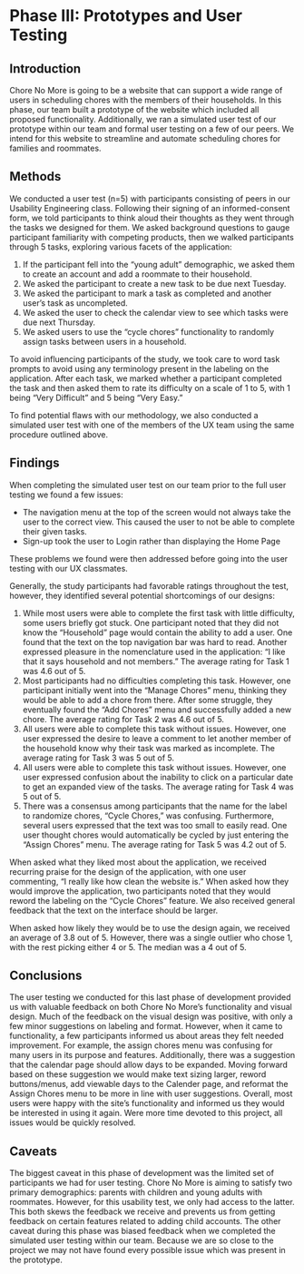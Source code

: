 # Phase III: Prototypes and User Testing

## Introduction

Chore No More is going to be a website that can support a wide range of users in scheduling chores with the members of their households. In this phase, our team built a prototype of the website which included all proposed functionality. Additionally, we ran a simulated user test of our prototype within our team and formal user testing on a few of our peers. We intend for this website to streamline and automate scheduling chores for families and roommates.

## Methods

We conducted a user test (n=5) with participants consisting of peers in our Usability Engineering class. Following their signing of an informed-consent form, we told participants to think aloud their thoughts as they went through the tasks we designed for them. We asked background questions to gauge participant familiarity with competing products, then we walked participants through 5 tasks, exploring various facets of the application:

  1. If the participant fell into the “young adult” demographic, we asked them to create an account and add a roommate to their household.
  2. We asked the participant to create a new task to be due next Tuesday.
  3. We asked the participant to mark a task as completed and another user’s task as uncompleted.
  4. We asked the user to check the calendar view to see which tasks were due next Thursday.
  5. We asked users to use the “cycle chores” functionality to randomly assign tasks between users in a household.

To avoid influencing participants of the study, we took care to word task prompts to avoid using any terminology present in the labeling on the application. After each task, we marked whether a participant completed the task and then asked them to rate its difficulty on a scale of 1 to 5, with 1 being “Very Difficult” and 5 being “Very Easy.” 

To find potential flaws with our methodology, we also conducted a simulated user test with one of the members of the UX team using the same procedure outlined above.

## Findings

When completing the simulated user test on our team prior to the full user testing we found a few issues:

* The navigation menu at the top of the screen would not always take the user to the correct view. This caused the user to not be able to complete their given tasks. 
* Sign-up took the user to Login rather than displaying the Home Page

These problems we found were then addressed before going into the user testing with our UX classmates.

Generally, the study participants had favorable ratings throughout the test, however, they identified several potential shortcomings of our designs:

1. While most users were able to complete the first task with little difficulty, some users briefly got stuck. One participant noted that they did not know the “Household” page would contain the ability to add a user. One found that the text on the top navigation bar was hard to read. Another expressed pleasure in the nomenclature used in the application: “I like that it says household and not members.” The average rating for Task 1 was 4.6 out of 5.
2. Most participants had no difficulties completing this task. However, one participant initially went into the “Manage Chores” menu, thinking they would be able to add a chore from there. After some struggle, they eventually found the “Add Chores” menu and successfully added a new chore. The average rating for Task 2 was 4.6 out of 5.
3. All users were able to complete this task without issues. However, one user expressed the desire to leave a comment to let another member of the household know why their task was marked as incomplete. The average rating for Task 3 was 5 out of 5.
5. All users were able to complete this task without issues. However, one user expressed confusion about the inability to click on a particular date to get an expanded view of the tasks. The average rating for Task 4 was 5 out of 5.
6. There was a consensus among participants that the name for the label to randomize chores, “Cycle Chores,” was confusing. Furthermore, several users expressed that the text was too small to easily read. One user thought chores would automatically be cycled by just entering the “Assign Chores” menu. The average rating for Task 5 was 4.2 out of 5.

When asked what they liked most about the application, we received recurring praise for the design of the application, with one user commenting, “I really like how clean the website is.” When asked how they would improve the application, two participants noted that they would reword the labeling on the “Cycle Chores” feature. We also received general feedback that the text on the interface should be larger. 

When asked how likely they would be to use the design again, we received an average of 3.8 out of 5. However, there was a single outlier who chose 1, with the rest picking either 4 or 5. The median was a 4 out of 5.

## Conclusions

The user testing we conducted for this last phase of development provided us with valuable feedback on both Chore No More’s functionality and visual design. Much of the feedback on the visual design was positive, with only a few minor suggestions on labeling and format. However, when it came to functionality, a few participants informed us about areas they felt needed improvement. For example, the assign chores menu was confusing for many users in its purpose and features. Additionally, there was a suggestion that the calendar page should allow days to be expanded. Moving forward based on these suggestion we would make text sizing larger, reword buttons/menus, add viewable days to the Calender page, and reformat the Assign Chores menu to be more in line with user suggestions. Overall, most users were happy with the site’s functionality and informed us they would be interested in using it again. Were more time devoted to this project, all issues would be quickly resolved. 

## Caveats

The biggest caveat in this phase of development was the limited set of participants we had for user testing. Chore No More is aiming to satisfy two primary demographics: parents with children and young adults with roommates. However, for this usability test, we only had access to the latter. This both skews the feedback we receive and prevents us from getting feedback on certain features related to adding child accounts. The other caveat during this phase was biased feedback when we completed the simulated user testing within our team. Because we are so close to the project we may not have found every possible issue which was present in the prototype.
